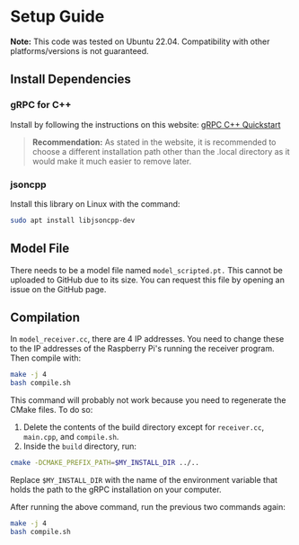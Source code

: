 # Setup Guide

**Note:** This code was tested on Ubuntu 22.04. Compatibility with other platforms/versions is not guaranteed.

## Install Dependencies

### gRPC for C++
Install by following the instructions on this website: [gRPC C++ Quickstart](https://grpc.io/docs/languages/cpp/quickstart/)

> **Recommendation:** As stated in the website, it is recommended to choose a different installation path other than the .local directory as it would make it much easier to remove later.

### jsoncpp
Install this library on Linux with the command:
```bash
sudo apt install libjsoncpp-dev
```
## Model File

There needs to be a model file named `model_scripted.pt.` This cannot be uploaded to GitHub due to its size. You can request this file by opening an issue on the GitHub page.

## Compilation

In `model_receiver.cc`, there are 4 IP addresses. You need to change these to the IP addresses of the Raspberry Pi's running the receiver program. Then compile with:
```bash
make -j 4
bash compile.sh
```
This command will probably not work because you need to regenerate the CMake files. To do so:
1. Delete the contents of the build directory except for `receiver.cc`, `main.cpp`, and `compile.sh`.
2. Inside the `build` directory, run:
```bash
cmake -DCMAKE_PREFIX_PATH=$MY_INSTALL_DIR ../..
```
Replace `$MY_INSTALL_DIR` with the name of the environment variable that holds the path to the gRPC installation on your computer.

After running the above command, run the previous two commands again:
```bash
make -j 4
bash compile.sh
```
